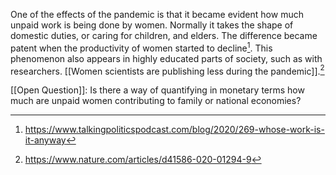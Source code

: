 One of the effects of the pandemic is that it became evident how much unpaid work is being done by women. Normally it takes the shape of domestic duties, or caring for children, and elders. The difference became patent when the productivity of women started to decline[^1]. This phenomenon also appears in highly educated parts of society, such as with researchers. [[Women scientists are publishing less during the pandemic]].[^2]


[[Open Question]]: Is there a way of quantifying in monetary terms how much are unpaid women contributing to family or national economies? 


[^1]: https://www.talkingpoliticspodcast.com/blog/2020/269-whose-work-is-it-anyway
[^2]: https://www.nature.com/articles/d41586-020-01294-9